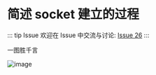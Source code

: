 # 简述 socket 建立的过程



::: tip Issue 
 欢迎在 Issue 中交流与讨论: [Issue 26](https://github.com/shfshanyue/Daily-Question/issues/26) 
:::

一图胜千言

![image](https://user-images.githubusercontent.com/13389461/68817970-5e11d000-06be-11ea-85ee-5d2496d14c63.png)
